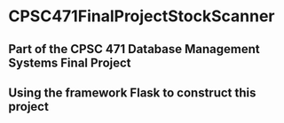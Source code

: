 # CPSC471FinalProjectStockScanner

Part of the CPSC 471 Database Management Systems Final Project
--
Using the framework Flask to construct this project
--
